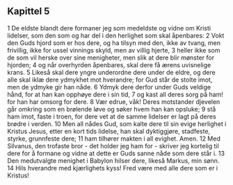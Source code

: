## Kapittel 5

1 De eldste blandt dere formaner jeg som medeldste og vidne om Kristi lidelser, som den som og har del i den herlighet som skal åpenbares:
2 Vokt den Guds hjord som er hos dere, og ha tilsyn med den, ikke av tvang, men frivillig, ikke for ussel vinnings skyld, men av villig hjerte,
3 heller ikke som de som vil herske over sine menigheter, men slik at dere blir mønster for hjorden;
4 og når overhyrden åpenbares, skal dere få ærens uvisnelige krans.
5 Likeså skal dere yngre underordne dere under de eldre, og dere alle skal iklæ dere ydmykhet mot hverandre; for Gud står de stolte imot, men de ydmyke gir han nåde.
6 Ydmyk dere derfor under Guds veldige hånd, for at han kan opphøye dere i sin tid,
7 og kast all deres sorg på ham! for han har omsorg for dere.
8 Vær edrue, våk! Deres motstander djevelen går omkring som en brølende løve og søker hvem han kan opsluke;
9 stå ham imot, faste i troen, for dere vet at de samme lidelser er lagt på deres brødre i verden.
10 Men all nådes Gud, som kalte dere til sin evige herlighet i Kristus Jesus, etter en kort tids lidelse, han skal dyktiggjøre, stadfeste, styrke, grunnfeste dere;
11 ham tilhører makten i all evighet. Amen.
12 Med Silvanus, den trofaste bror - det holder jeg ham for - skriver jeg kortelig til dere for å formane og vidne at dette er Guds sanne nåde som dere står i.
13 Den medutvalgte menighet i Babylon hilser dere, likeså Markus, min sønn.
14 Hils hverandre med kjærlighets kyss! Fred være med alle dere som er i Kristus!
